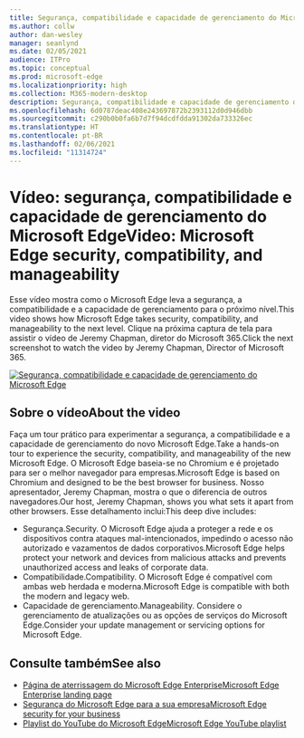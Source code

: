 ```yaml
---
title: Segurança, compatibilidade e capacidade de gerenciamento do Microsoft Edge
ms.author: collw
author: dan-wesley
manager: seanlynd
ms.date: 02/05/2021
audience: ITPro
ms.topic: conceptual
ms.prod: microsoft-edge
ms.localizationpriority: high
ms.collection: M365-modern-desktop
description: Segurança, compatibilidade e capacidade de gerenciamento do Microsoft Edge
ms.openlocfilehash: 6d0787deac408e243697872b2393112d0d946dbb
ms.sourcegitcommit: c290b0b0fa6b7d7f94dcdfdda91302da733326ec
ms.translationtype: HT
ms.contentlocale: pt-BR
ms.lasthandoff: 02/06/2021
ms.locfileid: "11314724"
---
```

# <span data-ttu-id="60d18-103">Vídeo: segurança, compatibilidade e capacidade de gerenciamento do Microsoft Edge</span><span class="sxs-lookup"><span data-stu-id="60d18-103">Video: Microsoft Edge security, compatibility, and manageability</span></span>

<span data-ttu-id="60d18-104">Esse vídeo mostra como o Microsoft Edge leva a segurança, a compatibilidade e a capacidade de gerenciamento para o próximo nível.</span><span class="sxs-lookup"><span data-stu-id="60d18-104">This video shows how Microsoft Edge takes security, compatibility, and manageability to the next level.</span></span> <span data-ttu-id="60d18-105">Clique na próxima captura de tela para assistir o vídeo de Jeremy Chapman, diretor do Microsoft 365.</span><span class="sxs-lookup"><span data-stu-id="60d18-105">Click the next screenshot to watch the video by Jeremy Chapman, Director of Microsoft 365.</span></span>

[![Segurança, compatibilidade e capacidade de gerenciamento do Microsoft Edge](media/microsoft-edge-video-security-compatibility-manageability/0.png)](http://www.youtube.com/watch?v=uMmh_gNaM4I "Microsoft Edge security, compatibility, and manageability")

## <span data-ttu-id="60d18-107">Sobre o vídeo</span><span class="sxs-lookup"><span data-stu-id="60d18-107">About the video</span></span>

<span data-ttu-id="60d18-108">Faça um tour prático para experimentar a segurança, a compatibilidade e a capacidade de gerenciamento do novo Microsoft Edge.</span><span class="sxs-lookup"><span data-stu-id="60d18-108">Take a hands-on tour to experience the security, compatibility, and manageability of the new Microsoft Edge.</span></span> <span data-ttu-id="60d18-109">O Microsoft Edge baseia-se no Chromium e é projetado para ser o melhor navegador para empresas.</span><span class="sxs-lookup"><span data-stu-id="60d18-109">Microsoft Edge is based on Chromium and designed to be the best browser for business.</span></span> <span data-ttu-id="60d18-110">Nosso apresentador, Jeremy Chapman, mostra o que o diferencia de outros navegadores.</span><span class="sxs-lookup"><span data-stu-id="60d18-110">Our host, Jeremy Chapman, shows you what sets it apart from other browsers.</span></span> <span data-ttu-id="60d18-111">Esse detalhamento inclui:</span><span class="sxs-lookup"><span data-stu-id="60d18-111">This deep dive includes:</span></span>

- <span data-ttu-id="60d18-112">Segurança.</span><span class="sxs-lookup"><span data-stu-id="60d18-112">Security.</span></span> <span data-ttu-id="60d18-113">O Microsoft Edge ajuda a proteger a rede e os dispositivos contra ataques mal-intencionados, impedindo o acesso não autorizado e vazamentos de dados corporativos.</span><span class="sxs-lookup"><span data-stu-id="60d18-113">Microsoft Edge helps protect your network and devices from malicious attacks and prevents unauthorized access and leaks of corporate data.</span></span>
- <span data-ttu-id="60d18-114">Compatibilidade.</span><span class="sxs-lookup"><span data-stu-id="60d18-114">Compatibility.</span></span> <span data-ttu-id="60d18-115">O Microsoft Edge é compatível com ambas web herdada e moderna.</span><span class="sxs-lookup"><span data-stu-id="60d18-115">Microsoft Edge is compatible with both the modern and legacy web.</span></span>
- <span data-ttu-id="60d18-116">Capacidade de gerenciamento.</span><span class="sxs-lookup"><span data-stu-id="60d18-116">Manageability.</span></span> <span data-ttu-id="60d18-117">Considere o gerenciamento de atualizações ou as opções de serviços do Microsoft Edge.</span><span class="sxs-lookup"><span data-stu-id="60d18-117">Consider your update management or servicing options for Microsoft Edge.</span></span>

## <span data-ttu-id="60d18-118">Consulte também</span><span class="sxs-lookup"><span data-stu-id="60d18-118">See also</span></span>

- [<span data-ttu-id="60d18-119">Página de aterrissagem do Microsoft Edge Enterprise</span><span class="sxs-lookup"><span data-stu-id="60d18-119">Microsoft Edge Enterprise landing page</span></span>](https://aka.ms/EdgeEnterprise)
- [<span data-ttu-id="60d18-120">Segurança do Microsoft Edge para a sua empresa</span><span class="sxs-lookup"><span data-stu-id="60d18-120">Microsoft Edge security for your business</span></span>](ms-edge-security-for-business.md)
- [<span data-ttu-id="60d18-121">Playlist do YouTube do Microsoft Edge</span><span class="sxs-lookup"><span data-stu-id="60d18-121">Microsoft Edge YouTube playlist</span></span>](https://www.youtube.com/playlist?list=PLXtHYVsvn_b-uXh1tMeYpT-0iD8tD3tFy)